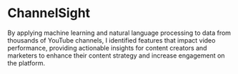 # ChannelSight
By applying machine learning and natural language processing to data from thousands of YouTube channels, I identified features that impact video performance, providing actionable insights for content creators and marketers to enhance their content strategy and increase engagement on the platform.
